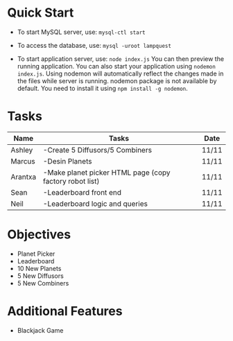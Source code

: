 # Quick Start
* To start MySQL server, use:
`mysql-ctl start`

* To access the database, use:
`mysql -uroot lampquest`

* To start application server, use:
`node index.js`
You can then preview the running application. You can also start your application using `nodemon index.js`. Using nodemon will automatically reflect the changes made in the files while server is running. nodemon package is not available by default. You need to install it using `npm install -g nodemon`.

# Tasks
Name | Tasks | Date
--- | --- | ---
Ashley | -Create 5 Diffusors/5 Combiners  | 11/11
Marcus | -Desin Planets  | 11/11
Arantxa | -Make planet picker HTML page (copy factory robot list)  | 11/11
Sean | -Leaderboard front end  | 11/11
Neil | -Leaderboard logic and queries  | 11/11


# Objectives
* Planet Picker
* Leaderboard
* 10 New Planets
* 5 New Diffusors
* 5 New Combiners

# Additional Features
* Blackjack Game